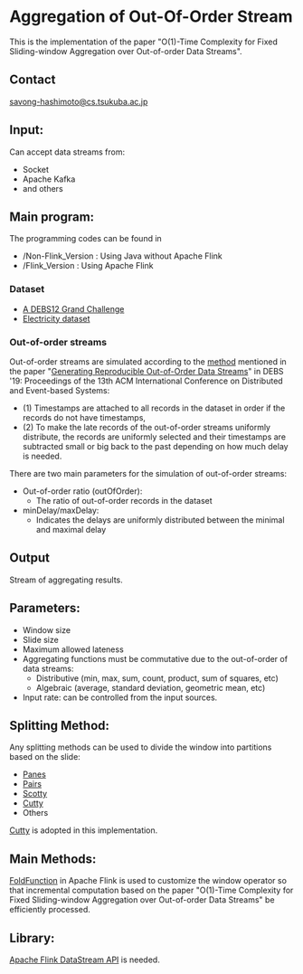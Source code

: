 # Aggregation of Out-Of-Order Stream
This is the implementation of the paper "O(1)-Time Complexity for Fixed Sliding-window Aggregation over Out-of-order Data Streams".

## Contact
savong-hashimoto@cs.tsukuba.ac.jp

## Input:
Can accept data streams from:
* Socket
* Apache Kafka
* and others

## Main program:
The programming codes can be found in 
* /Non-Flink_Version : Using Java without Apache Flink
* /Flink_Version : Using Apache Flink

  
### Dataset
* [A DEBS12 Grand Challenge](https://debs.org/grand-challenges/2012/)
* [Electricity dataset](https://paperswithcode.com/dataset/electricity)

### Out-of-order streams
Out-of-order streams are simulated according to the [method](https://github.com/TU-Berlin-DIMA/out-of-order-datagenerator) mentioned in the paper "[Generating Reproducible Out-of-Order Data Streams](https://dl.acm.org/doi/10.1145/3328905.3332511)" in DEBS '19: Proceedings of the 13th ACM International Conference on Distributed and Event-based Systems:  

* (1) Timestamps are attached to all records in the dataset in order if the records do not have timestamps,
* (2) To make the late records of the out-of-order streams uniformly distribute, the records are uniformly selected and their timestamps are subtracted small or big back to the past depending on how much delay is needed.

There are two main parameters for the simulation of out-of-order streams:
* Out-of-order ratio (outOfOrder):
  * The ratio of out-of-order records in the dataset
* minDelay/maxDelay:
  * Indicates the delays are uniformly distributed between the minimal and maximal delay

## Output
Stream of aggregating results.

## Parameters:
* Window size
* Slide size
* Maximum allowed lateness
* Aggregating functions must be commutative due to the out-of-order of data streams:
  * Distributive (min, max, sum, count, product, sum of squares, etc)
  * Algebraic (average, standard deviation, geometric mean, etc)
* Input rate: can be controlled from the input sources.

## Splitting Method:
Any splitting methods can be used to divide the window into partitions based on the slide:
* [Panes](https://dl.acm.org/doi/10.1145/1058150.1058158)
* [Pairs](https://dl.acm.org/doi/10.1145/1142473.1142543)
* [Scotty](https://dl.acm.org/doi/10.1145/3433675)
* [Cutty](https://dl.acm.org/doi/abs/10.1145/2983323.2983807)
* Others

[Cutty](https://dl.acm.org/doi/abs/10.1145/2983323.2983807) is adopted in this implementation.

## Main Methods:
[FoldFunction](https://nightlies.apache.org/flink/flink-docs-release-1.7/api/java/org/apache/flink/api/common/functions/FoldFunction.html) in Apache Flink is used to customize the window operator so that incremental computation based on the paper "O(1)-Time Complexity for Fixed Sliding-window Aggregation over Out-of-order Data Streams" be efficiently processed. 

## Library:
[Apache Flink DataStream API](https://flink.apache.org/) is needed.

